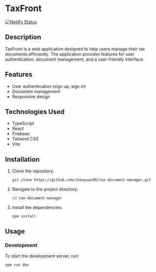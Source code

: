 # TaxFront

[![Netlify Status](https://api.netlify.com/api/v1/badges/b8b3bdcb-cf9e-4958-bcbd-7937f3e46a56/deploy-status)](https://app.netlify.com/sites/taxfront/deploys)

## Description
TaxFront is a web application designed to help users manage their tax documents efficiently. The application provides features for user authentication, document management, and a user-friendly interface.

## Features
- User authentication (sign up, sign in)
- Document management
- Responsive design

## Technologies Used
- TypeScript
- React
- Firebase
- Tailwind CSS
- Vite

## Installation
1. Clone the repository:
    ```sh
    git clone https://github.com/chenyuan99/tax-document-manager.git
    ```
2. Navigate to the project directory:
    ```sh
    cd tax-document-manager
    ```
3. Install the dependencies:
    ```sh
    npm install
    ```

## Usage
### Development
To start the development server, run:
```sh
npm run dev